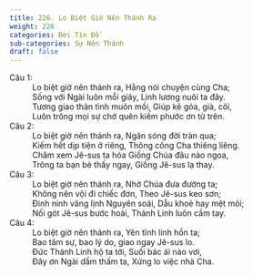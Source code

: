 ```yaml
---
title: 226. Lo Biệt Giờ Nên Thánh Ra
weight: 226
categories: Đời Tín Đồ
sub-categories: Sự Nên Thánh
draft: false
---
```

<dl><dt>Câu 1:</dt><dd data-verse="1">Lo biệt giờ nên thánh ra, Hằng nói chuyện cùng Cha; <br/>Sống với Ngài luôn mỗi giây, Linh lương nuôi ta đây. <br/>Tương giao thân tình muôn mối, Giúp kẻ góa, già, côi, <br/>Luôn trông mọi sự chớ quên kiếm phước ơn từ trên. </dd><dt>Câu 2:</dt><dd data-verse="2">Lo biệt giờ nên thánh ra, Ngăn sóng đời tràn qua; <br/>Kiếm hết dịp tiện ở riêng, Thông công Cha thiêng liêng. <br/>Chăm xem Jê-sus ta hóa Giống Chúa đâu nào ngoa, <br/>Trông ta bạn bè thấy ngay, Giống Jê-sus lạ thay. </dd><dt>Câu 3:</dt><dd data-verse="3">Lo biệt giờ nên thánh ra, Nhờ Chúa đưa đường ta; <br/>Không nên vội đi chiếc đơn, Theo Jê-sus keo sơn; <br/>Đinh ninh vâng lịnh Nguyên soái, Dẫu khoẻ hay mệt mỏi; <br/>Nối gót Jê-sus bước hoài, Thánh Linh luôn cầm tay. </dd><dt>Câu 4:</dt><dd data-verse="3">Lo biệt giờ nên thánh ra, Yên tĩnh linh hồn ta; <br/> Bao tâm sự, bao lý do, giao ngay Jê-sus lo. <br/>Đức Thánh Linh hộ ta tới, Suối bác ái nào vơi, <br/>Đây ơn Ngài dầm thấm ta, Xứng lo việc nhà Cha. </dd></dl>